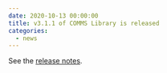 ```yaml
---
date: 2020-10-13 00:00:00
title: v3.1.1 of COMMS Library is released
categories:
  - news
---
```


See the [release notes](https://github.com/commschamp/comms_champion/releases/tag/v3.1.1).



